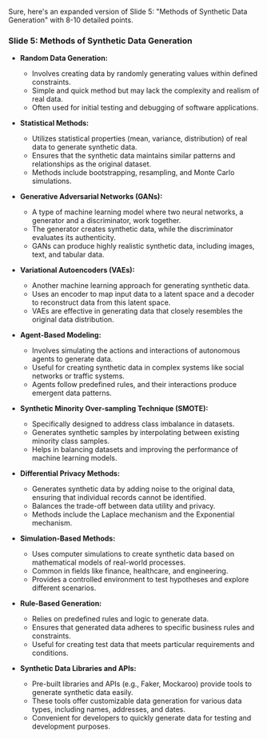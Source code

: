 Sure, here's an expanded version of Slide 5: "Methods of Synthetic Data Generation" with 8-10 detailed points.

### Slide 5: Methods of Synthetic Data Generation

- **Random Data Generation:**
  - Involves creating data by randomly generating values within defined constraints.
  - Simple and quick method but may lack the complexity and realism of real data.
  - Often used for initial testing and debugging of software applications.

- **Statistical Methods:**
  - Utilizes statistical properties (mean, variance, distribution) of real data to generate synthetic data.
  - Ensures that the synthetic data maintains similar patterns and relationships as the original dataset.
  - Methods include bootstrapping, resampling, and Monte Carlo simulations.

- **Generative Adversarial Networks (GANs):**
  - A type of machine learning model where two neural networks, a generator and a discriminator, work together.
  - The generator creates synthetic data, while the discriminator evaluates its authenticity.
  - GANs can produce highly realistic synthetic data, including images, text, and tabular data.

- **Variational Autoencoders (VAEs):**
  - Another machine learning approach for generating synthetic data.
  - Uses an encoder to map input data to a latent space and a decoder to reconstruct data from this latent space.
  - VAEs are effective in generating data that closely resembles the original data distribution.

- **Agent-Based Modeling:**
  - Involves simulating the actions and interactions of autonomous agents to generate data.
  - Useful for creating synthetic data in complex systems like social networks or traffic systems.
  - Agents follow predefined rules, and their interactions produce emergent data patterns.

- **Synthetic Minority Over-sampling Technique (SMOTE):**
  - Specifically designed to address class imbalance in datasets.
  - Generates synthetic samples by interpolating between existing minority class samples.
  - Helps in balancing datasets and improving the performance of machine learning models.

- **Differential Privacy Methods:**
  - Generates synthetic data by adding noise to the original data, ensuring that individual records cannot be identified.
  - Balances the trade-off between data utility and privacy.
  - Methods include the Laplace mechanism and the Exponential mechanism.

- **Simulation-Based Methods:**
  - Uses computer simulations to create synthetic data based on mathematical models of real-world processes.
  - Common in fields like finance, healthcare, and engineering.
  - Provides a controlled environment to test hypotheses and explore different scenarios.

- **Rule-Based Generation:**
  - Relies on predefined rules and logic to generate data.
  - Ensures that generated data adheres to specific business rules and constraints.
  - Useful for creating test data that meets particular requirements and conditions.

- **Synthetic Data Libraries and APIs:**
  - Pre-built libraries and APIs (e.g., Faker, Mockaroo) provide tools to generate synthetic data easily.
  - These tools offer customizable data generation for various data types, including names, addresses, and dates.
  - Convenient for developers to quickly generate data for testing and development purposes.
